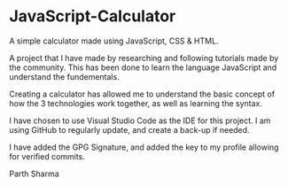 # JavaScript-Calculator
A simple calculator made using JavaScript, CSS & HTML.

A project that I have made by researching and following tutorials made by the community.
This has been done to learn the language JavaScript and understand the fundementals.

Creating a calculator has allowed me to understand the basic concept of how the 3 technologies work together,
as well as learning the syntax. 

I have chosen to use Visual Studio Code as the IDE for this project.
I am using GitHub to regularly update, and create a back-up if needed. 

I have added the GPG Signature, and added the key to my profile allowing for verified commits.

Parth Sharma
